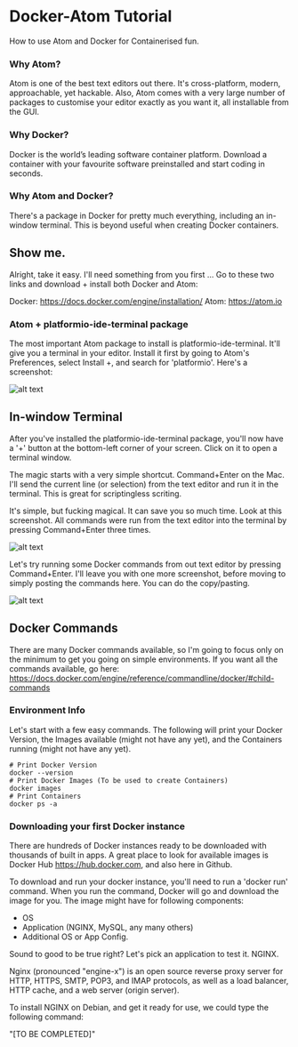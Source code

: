 # Docker-Atom Tutorial
How to use Atom and Docker for Containerised fun.

### Why Atom?
Atom is one of the best text editors out there. It's cross-platform, modern, approachable, yet hackable. Also, Atom comes with a very large number of packages to customise your editor exactly as you want it, all installable from the GUI.

### Why Docker?
Docker is the world’s leading software container platform. Download a container with your favourite software preinstalled and start coding in seconds.

### Why Atom and Docker?
There's a package in Docker for pretty much everything, including an in-window terminal. This is beyond useful when creating Docker containers.

## Show me.
Alright, take it easy. I'll need something from you first ... Go to these two links and download + install both Docker and Atom:

Docker: https://docs.docker.com/engine/installation/
Atom: https://atom.io

### Atom + platformio-ide-terminal package
The most important Atom package to install is platformio-ide-terminal. It'll give you a terminal in your editor. Install it first by going to Atom's Preferences, select Install +, and search for 'platformio'. Here's a screenshot:

![alt text](https://github.com/dformoso/docker-atom-tutorial/blob/master/platformio.png)

## In-window Terminal
After you've installed the platformio-ide-terminal package, you'll now have a '+' button at the bottom-left corner of your screen. Click on it to open a terminal window.

The magic starts with a very simple shortcut. Command+Enter on the Mac. I'll send the current line (or selection) from the text editor and run it in the terminal. This is great for scriptingless scriting.

It's simple, but fucking magical. It can save you so much time. Look at this screenshot. All commands were run from the text editor into the terminal by pressing Command+Enter three times.

![alt text](https://github.com/dformoso/docker-atom-tutorial/blob/master/atom.png)

Let's try running some Docker commands from out text editor by pressing Command+Enter. I'll leave you with one more screenshot, before moving to simply posting the commands here. You can do the copy/pasting.

![alt text](https://github.com/dformoso/docker-atom-tutorial/blob/master/dockercom.png)

## Docker Commands
There are many Docker commands available, so I'm going to focus only on the minimum to get you going on simple environments. If you want all the commands available, go here: https://docs.docker.com/engine/reference/commandline/docker/#child-commands

### Environment Info
Let's start with a few easy commands. 
The following will print your Docker Version, the Images available (might not have any yet), and the Containers running (might not have any yet).

```shell
# Print Docker Version
docker --version
# Print Docker Images (To be used to create Containers)
docker images
# Print Containers
docker ps -a
```
### Downloading your first Docker instance
There are hundreds of Docker instances ready to be downloaded with thousands of built in apps. A great place to look for available images is Docker Hub https://hub.docker.com, and also here in Github.

To download and run your docker instance, you'll need to run a 'docker run' command. When you run the command, Docker will go and download the image for you. The image might have for following components:

- OS
- Application (NGINX, MySQL, any many others)
- Additional OS or App Config.

Sound to good to be true right?
Let's pick an application to test it. NGINX.

Nginx (pronounced "engine-x") is an open source reverse proxy server for HTTP, HTTPS, SMTP, POP3, and IMAP protocols, as well as a load balancer, HTTP cache, and a web server (origin server).

To install NGINX on Debian, and get it ready for use, we could type the following command:

"[TO BE COMPLETED]"
